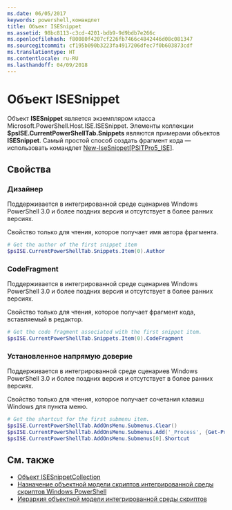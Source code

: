 ```yaml
---
ms.date: 06/05/2017
keywords: powershell,командлет
title: Объект ISESnippet
ms.assetid: 98bc8113-c3cd-4201-bdb9-9d9bdb7e266c
ms.openlocfilehash: f80080f4207cf226fb7466c4842446d08c081347
ms.sourcegitcommit: cf195b090b3223fa4917206dfec7f0b603873cdf
ms.translationtype: HT
ms.contentlocale: ru-RU
ms.lasthandoff: 04/09/2018
---
```

# <a name="the-isesnippetobject"></a>Объект ISESnippet

Объект **ISESnippet** является экземпляром класса Microsoft.PowerShell.Host.ISE.ISESnippet. Элементы коллекции **$psISE.CurrentPowerShellTab.Snippets** являются примерами объектов **ISESnippet**. Самый простой способ создать фрагмент кода — использовать командлет [New-IseSnippet&#91;PSITPro5_ISE&#93;](https://technet.microsoft.com/library/0a6339a3-2683-4a8e-8929-90ad9a95c3e0).

## <a name="properties"></a>Свойства

### <a name="author"></a>Дизайнер

Поддерживается в интегрированной среде сценариев Windows PowerShell 3.0 и более поздних версия и отсутствует в более ранних версиях.

Свойство только для чтения, которое получает имя автора фрагмента.

```powershell
# Get the author of the first snippet item
$psISE.CurrentPowerShellTab.Snippets.Item(0).Author
```

### <a name="codefragment"></a>CodeFragment

Поддерживается в интегрированной среде сценариев Windows PowerShell 3.0 и более поздних версия и отсутствует в более ранних версиях.

Свойство только для чтения, которое получает фрагмент кода, вставляемый в редактор.

```powershell
# Get the code fragment associated with the first snippet item.
$psISE.CurrentPowerShellTab.Snippets.Item(0).CodeFragment
```

### <a name="shortcut"></a>Установленное напрямую доверие

Поддерживается в интегрированной среде сценариев Windows PowerShell 3.0 и более поздних версия и отсутствует в более ранних версиях.

Свойство только для чтения, которое получает сочетания клавиш Windows для пункта меню.

```powershell
# Get the shortcut for the first submenu item.
$psISE.CurrentPowerShellTab.AddOnsMenu.Submenus.Clear()
$psISE.CurrentPowerShellTab.AddOnsMenu.Submenus.Add('_Process', {Get-Process}, 'Alt+P')
$psISE.CurrentPowerShellTab.AddOnsMenu.Submenus[0].Shortcut
```

## <a name="see-also"></a>См. также

- [Объект ISESnippetCollection](The-ISESnippetCollection-Object.md)
- [Назначение объектной модели скриптов интегрированной среды скриптов Windows PowerShell](purpose-of-the-windows-powershell-ise-scripting-object-model.md)
- [Иерархия объектной модели интегрированной среды скриптов](The-ISE-Object-Model-Hierarchy.md)